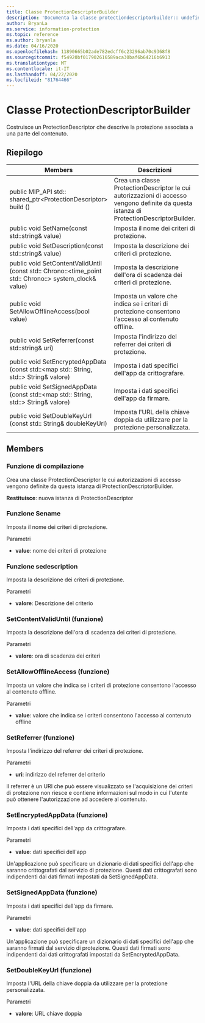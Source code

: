 ```yaml
---
title: Classe ProtectionDescriptorBuilder
description: 'Documenta la classe protectiondescriptorbuilder:: undefined di Microsoft Information Protection (MIP) SDK.'
author: BryanLa
ms.service: information-protection
ms.topic: reference
ms.author: bryanla
ms.date: 04/16/2020
ms.openlocfilehash: 11890665b02ade782edcff6c23296ab70c9368f8
ms.sourcegitcommit: f54920bf017902616589aca30baf6b64216b6913
ms.translationtype: MT
ms.contentlocale: it-IT
ms.lasthandoff: 04/22/2020
ms.locfileid: "81764466"
---
```

# <a name="class-protectiondescriptorbuilder"></a>Classe ProtectionDescriptorBuilder 
Costruisce un ProtectionDescriptor che descrive la protezione associata a una parte del contenuto.
  
## <a name="summary"></a>Riepilogo
 Members                        | Descrizioni                                
--------------------------------|---------------------------------------------
public MIP_API std:: shared_ptr\<ProtectionDescriptor\> build ()  |  Crea una classe ProtectionDescriptor le cui autorizzazioni di accesso vengono definite da questa istanza di ProtectionDescriptorBuilder.
public void SetName(const std::string& value)  |  Imposta il nome dei criteri di protezione.
public void SetDescription(const std::string& value)  |  Imposta la descrizione dei criteri di protezione.
public void SetContentValidUntil (const std:: Chrono::\<time_point std:: Chrono::\> system_clock& value)  |  Imposta la descrizione dell'ora di scadenza dei criteri di protezione.
public void SetAllowOfflineAccess(bool value)  |  Imposta un valore che indica se i criteri di protezione consentono l'accesso al contenuto offline.
public void SetReferrer(const std::string& uri)  |  Imposta l'indirizzo del referrer dei criteri di protezione.
public void SetEncryptedAppData (const std::\<map std:: String, std::\> String& valore)  |  Imposta i dati specifici dell'app da crittografare.
public void SetSignedAppData (const std::\<map std:: String, std::\> String& valore)  |  Imposta i dati specifici dell'app da firmare.
public void SetDoubleKeyUrl (const std:: String& doubleKeyUrl)  |  Imposta l'URL della chiave doppia da utilizzare per la protezione personalizzata.
  
## <a name="members"></a>Members
  
### <a name="build-function"></a>Funzione di compilazione
Crea una classe ProtectionDescriptor le cui autorizzazioni di accesso vengono definite da questa istanza di ProtectionDescriptorBuilder.

  
**Restituisce**: nuova istanza di ProtectionDescriptor
  
### <a name="setname-function"></a>Funzione Sename
Imposta il nome dei criteri di protezione.

Parametri  
* **value**: nome dei criteri di protezione


  
### <a name="setdescription-function"></a>Funzione sedescription
Imposta la descrizione dei criteri di protezione.

Parametri  
* **valore**: Descrizione del criterio


  
### <a name="setcontentvaliduntil-function"></a>SetContentValidUntil (funzione)
Imposta la descrizione dell'ora di scadenza dei criteri di protezione.

Parametri  
* **valore**: ora di scadenza dei criteri


  
### <a name="setallowofflineaccess-function"></a>SetAllowOfflineAccess (funzione)
Imposta un valore che indica se i criteri di protezione consentono l'accesso al contenuto offline.

Parametri  
* **value**: valore che indica se i criteri consentono l'accesso al contenuto offline


  
### <a name="setreferrer-function"></a>SetReferrer (funzione)
Imposta l'indirizzo del referrer dei criteri di protezione.

Parametri  
* **uri**: indirizzo del referrer del criterio


Il referrer è un URI che può essere visualizzato se l'acquisizione dei criteri di protezione non riesce e contiene informazioni sul modo in cui l'utente può ottenere l'autorizzazione ad accedere al contenuto.
  
### <a name="setencryptedappdata-function"></a>SetEncryptedAppData (funzione)
Imposta i dati specifici dell'app da crittografare.

Parametri  
* **value**: dati specifici dell'app


Un'applicazione può specificare un dizionario di dati specifici dell'app che saranno crittografati dal servizio di protezione. Questi dati crittografati sono indipendenti dai dati firmati impostati da SetSignedAppData.
  
### <a name="setsignedappdata-function"></a>SetSignedAppData (funzione)
Imposta i dati specifici dell'app da firmare.

Parametri  
* **value**: dati specifici dell'app


Un'applicazione può specificare un dizionario di dati specifici dell'app che saranno firmati dal servizio di protezione. Questi dati firmati sono indipendenti dai dati crittografati impostati da SetEncryptedAppData.
  
### <a name="setdoublekeyurl-function"></a>SetDoubleKeyUrl (funzione)
Imposta l'URL della chiave doppia da utilizzare per la protezione personalizzata.

Parametri  
* **valore**: URL chiave doppia

